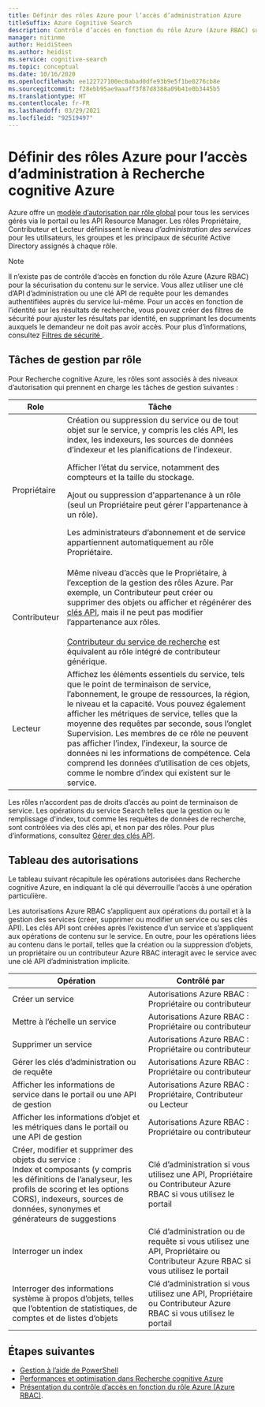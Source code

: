 ```yaml
---
title: Définir des rôles Azure pour l’accès d’administration Azure
titleSuffix: Azure Cognitive Search
description: Contrôle d’accès en fonction du rôle Azure (Azure RBAC) sur le portail Azure pour le contrôle et la délégation de tâches d’administration dans le cadre de la gestion de Recherche cognitive Azure.
manager: nitinme
author: HeidiSteen
ms.author: heidist
ms.service: cognitive-search
ms.topic: conceptual
ms.date: 10/16/2020
ms.openlocfilehash: ee122727100ec0abad0dfe93b9e5f1be0276cb8e
ms.sourcegitcommit: f28ebb95ae9aaaff3f87d8388a09b41e0b3445b5
ms.translationtype: HT
ms.contentlocale: fr-FR
ms.lasthandoff: 03/29/2021
ms.locfileid: "92519497"
---
```

# <a name="set-azure-roles-for-administrative-access-to-azure-cognitive-search"></a>Définir des rôles Azure pour l’accès d’administration à Recherche cognitive Azure

Azure offre un [modèle d’autorisation par rôle global](../role-based-access-control/role-assignments-portal.md) pour tous les services gérés via le portail ou les API Resource Manager. Les rôles Propriétaire, Contributeur et Lecteur définissent le niveau *d’administration des services* pour les utilisateurs, les groupes et les principaux de sécurité Active Directory assignés à chaque rôle. 

> [!Note]
> Il n’existe pas de contrôle d’accès en fonction du rôle Azure (Azure RBAC) pour la sécurisation du contenu sur le service. Vous allez utiliser une clé d’API d’administration ou une clé API de requête pour les demandes authentifiées auprès du service lui-même. Pour un accès en fonction de l’identité sur les résultats de recherche, vous pouvez créer des filtres de sécurité pour ajuster les résultats par identité, en supprimant les documents auxquels le demandeur ne doit pas avoir accès. Pour plus d’informations, consultez [Filtres de sécurité ](search-security-trimming-for-azure-search.md).

## <a name="management-tasks-by-role"></a>Tâches de gestion par rôle

Pour Recherche cognitive Azure, les rôles sont associés à des niveaux d’autorisation qui prennent en charge les tâches de gestion suivantes :

| Role | Tâche |
| --- | --- |
| Propriétaire |Création ou suppression du service ou de tout objet sur le service, y compris les clés API, les index, les indexeurs, les sources de données d’indexeur et les planifications de l’indexeur.<p>Afficher l’état du service, notamment des compteurs et la taille du stockage.<p>Ajout ou suppression d'appartenance à un rôle (seul un Propriétaire peut gérer l'appartenance à un rôle).<p>Les administrateurs d’abonnement et de service appartiennent automatiquement au rôle Propriétaire. |
| Contributeur | Même niveau d’accès que le Propriétaire, à l’exception de la gestion des rôles Azure. Par exemple, un Contributeur peut créer ou supprimer des objets ou afficher et régénérer des [clés API](search-security-api-keys.md), mais il ne peut pas modifier l’appartenance aux rôles.<br><br>[Contributeur du service de recherche](../role-based-access-control/built-in-roles.md#search-service-contributor) est équivalent au rôle intégré de contributeur générique. |
| Lecteur |Affichez les éléments essentiels du service, tels que le point de terminaison de service, l’abonnement, le groupe de ressources, la région, le niveau et la capacité. Vous pouvez également afficher les métriques de service, telles que la moyenne des requêtes par seconde, sous l’onglet Supervision. Les membres de ce rôle ne peuvent pas afficher l’index, l’indexeur, la source de données ni les informations de compétence. Cela comprend les données d’utilisation de ces objets, comme le nombre d’index qui existent sur le service. |

Les rôles n’accordent pas de droits d’accès au point de terminaison de service. Les opérations du service Search telles que la gestion ou le remplissage d'index, tout comme les requêtes de données de recherche, sont contrôlées via des clés api, et non par des rôles. Pour plus d’informations, consultez [Gérer des clés API](search-security-api-keys.md).

## <a name="permissions-table"></a>Tableau des autorisations

Le tableau suivant récapitule les opérations autorisées dans Recherche cognitive Azure, en indiquant la clé qui déverrouille l’accès à une opération particulière.

Les autorisations Azure RBAC s’appliquent aux opérations du portail et à la gestion des services (créer, supprimer ou modifier un service ou ses clés API). Les clés API sont créées après l’existence d’un service et s’appliquent aux opérations de contenu sur le service. En outre, pour les opérations liées au contenu dans le portail, telles que la création ou la suppression d’objets, un propriétaire ou un contributeur Azure RBAC interagit avec le service avec une clé API d’administration implicite.

| Opération | Contrôlé par |
|-----------|-------------------------|
| Créer un service | Autorisations Azure RBAC : Propriétaire ou contributeur |
| Mettre à l’échelle un service | Autorisations Azure RBAC : Propriétaire ou contributeur|
| Supprimer un service | Autorisations Azure RBAC : Propriétaire ou contributeur |
| Gérer les clés d’administration ou de requête | Autorisations Azure RBAC : Propriétaire ou contributeur|
| Afficher les informations de service dans le portail ou une API de gestion | Autorisations Azure RBAC : Propriétaire, Contributeur ou Lecteur  |
| Afficher les informations d’objet et les métriques dans le portail ou une API de gestion | Autorisations Azure RBAC : Propriétaire ou contributeur |
| Créer, modifier et supprimer des objets du service : <br>Index et composants (y compris les définitions de l’analyseur, les profils de scoring et les options CORS), indexeurs, sources de données, synonymes et générateurs de suggestions | Clé d’administration si vous utilisez une API, Propriétaire ou Contributeur Azure RBAC si vous utilisez le portail |
| Interroger un index | Clé d’administration ou de requête si vous utilisez une API, Propriétaire ou Contributeur Azure RBAC si vous utilisez le portail |
| Interroger des informations système à propos d’objets, telles que l’obtention de statistiques, de comptes et de listes d’objets | Clé d’administration si vous utilisez une API, Propriétaire ou Contributeur Azure RBAC si vous utilisez le portail |

## <a name="next-steps"></a>Étapes suivantes

+ [Gestion à l’aide de PowerShell](search-manage-powershell.md) 
+ [Performances et optimisation dans Recherche cognitive Azure](search-performance-optimization.md)
+ [Présentation du contrôle d’accès en fonction du rôle Azure (Azure RBAC)](../role-based-access-control/overview.md).
